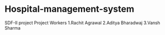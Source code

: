 # Hospital-management-system
SDF-II project
Project Workers
1.Rachit Agrawal
2.Aditya Bharadwaj
3.Vansh Sharma